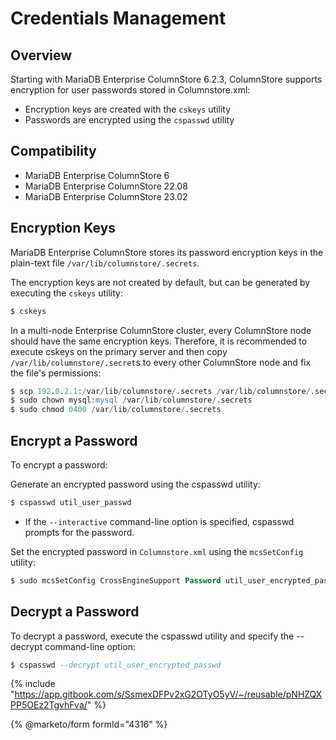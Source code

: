 # Credentials Management

## Overview

Starting with MariaDB Enterprise ColumnStore 6.2.3, ColumnStore supports encryption for user passwords stored in Columnstore.xml:

* Encryption keys are created with the `cskeys` utility
* Passwords are encrypted using the `cspasswd` utility

## Compatibility

* MariaDB Enterprise ColumnStore 6
* MariaDB Enterprise ColumnStore 22.08
* MariaDB Enterprise ColumnStore 23.02

## Encryption Keys

MariaDB Enterprise ColumnStore stores its password encryption keys in the plain-text file `/var/lib/columnstore/.secrets`.

The encryption keys are not created by default, but can be generated by executing the `cskeys` utility:

```sql
$ cskeys
```

In a multi-node Enterprise ColumnStore cluster, every ColumnStore node should have the same encryption keys. Therefore, it is recommended to execute cskeys on the primary server and then copy `/var/lib/columnstore/.secret`s to every other ColumnStore node and fix the file's permissions:

```sql
$ scp 192.0.2.1:/var/lib/columnstore/.secrets /var/lib/columnstore/.secrets
$ sudo chown mysql:mysql /var/lib/columnstore/.secrets
$ sudo chmod 0400 /var/lib/columnstore/.secrets
```

## Encrypt a Password

To encrypt a password:

Generate an encrypted password using the cspasswd utility:

```sql
$ cspasswd util_user_passwd
```

* If the `--interactive` command-line option is specified, cspasswd prompts for the password.

Set the encrypted password in `Columnstore.xml` using the `mcsSetConfig` utility:

```sql
$ sudo mcsSetConfig CrossEngineSupport Password util_user_encrypted_passwd
```

## Decrypt a Password

To decrypt a password, execute the cspasswd utility and specify the --decrypt command-line option:

```sql
$ cspasswd --decrypt util_user_encrypted_passwd
```

{% include "https://app.gitbook.com/s/SsmexDFPv2xG2OTyO5yV/~/reusable/pNHZQXPP5OEz2TgvhFva/" %}

{% @marketo/form formId="4316" %}

